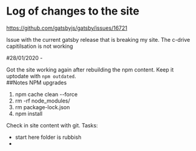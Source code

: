 # Log of changes to the site
https://github.com/gatsbyjs/gatsby/issues/16721

Issue with the current gatsby release that is breaking my site.  The c-drive capitilsation is not working

#28/01/2020 - 

Got the site working again after rebuilding the npm content.  Keep it uptodate with `npm outdated`.  
##Notes NPM upgrades
1. npm cache clean --force
2. rm -rf node_modules/
3. rm package-lock.json 
4. npm install

Check in site content with git.
Tasks:
- start here folder is rubbish
- 


